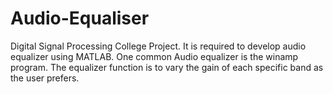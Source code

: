 # Audio-Equaliser
Digital Signal Processing College Project.
It is required to develop audio equalizer using MATLAB. One common Audio equalizer is the
winamp program. The equalizer function is to vary the gain of each
specific band as the user prefers.
